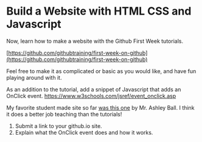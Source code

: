 # Build a Website with HTML CSS and Javascript
Now, learn how to make a website with the Github First Week tutorials.

[https://github.com/githubtraining/first-week-on-github](https://github.com/githubtraining/first-week-on-github)

Feel free to make it as complicated or basic as you would like, and have fun playing around with it. 
   
As an addition to the tutorial, add a snippet of Javascript that adds an OnClick event.
<https://www.w3schools.com/jsref/event_onclick.asp>

My favorite student made site so far [was this one](https://mrashleyball.github.io/Roppers-Computing-Fundamentals-Build-a-Website-with-HTML-CSS-and-Javascript/) by Mr. Ashley Ball. I think it does a better job teaching than the tutorials! 

1. Submit a link to your github.io site.
2. Explain what the OnClick event does and how it works. 
